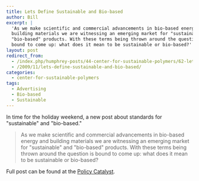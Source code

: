```yaml
---
title: Lets Define Sustainable and Bio-based
author: Bill
excerpt: |
  'As we make scientific and commercial advancements in bio-based energy and
  building materials we are witnessing an emerging market for "sustainable" and
  "bio-based" products. With these terms being thrown around the question is
  bound to come up: what does it mean to be sustainable or bio-based?'
layout: post
redirect_from:
  - /index.php/humphrey-posts/44-center-for-sustainable-polymers/62-lets-define-sustainable-and-bio-based
  - /2009/11/lets-define-sustainable-and-bio-based/
categories:
  - center-for-sustainable-polymers
tags:
  - Advertising
  - Bio-based
  - Sustainable
---
```

In time for the holiday weekend, a new post about standards for "sustainable"
and "bio-based."

> As we make scientific and commercial advancements in bio-based energy and
> building materials we are witnessing an emerging market for "sustainable" and
> "bio-based" products. With these terms being thrown around the question is
> bound to come up: what does it mean to be sustainable or bio-based?

Full post can be found at the [Policy Catalyst][1].

 [1]: http://blog.lib.umn.edu/cstpp/policycatalyst/2009/11/lets_define_sustainable_and_bio-based.php
